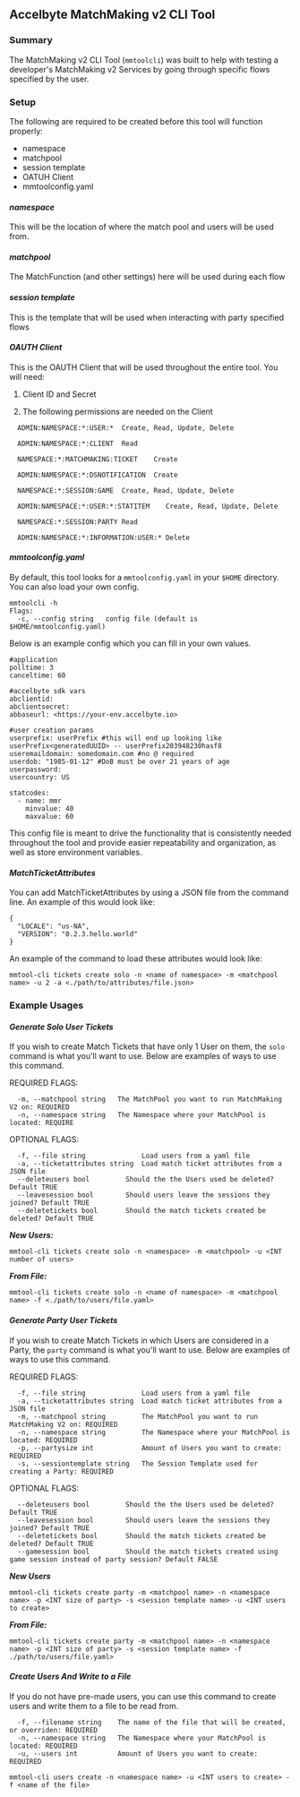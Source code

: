 ## Accelbyte MatchMaking v2 CLI Tool

### Summary
The MatchMaking v2 CLI Tool (`mmtoolcli`) was built to help with testing a developer's MatchMaking v2 Services
by going through specific flows specified by the user.

### Setup

The following are required to be created before this tool will function properly:

- namespace
- matchpool
- session template
- OATUH Client
- mmtoolconfig.yaml

#### _namespace_
This will be the location of where the match pool and users will be used from.

#### _matchpool_
The MatchFunction (and other settings) here will be used during each flow

#### _session template_
This is the template that will be used when interacting with party specified flows

#### _OAUTH Client_
This is the OAUTH Client that will be used throughout the entire tool. 
You will need:
    
1. Client ID and Secret

2. The following permissions are needed on the Client

```
  ADMIN:NAMESPACE:*:USER:*	Create, Read, Update, Delete

  ADMIN:NAMESPACE:*:CLIENT	Read

  NAMESPACE:*:MATCHMAKING:TICKET	Create

  ADMIN:NAMESPACE:*:DSNOTIFICATION	Create

  NAMESPACE:*:SESSION:GAME	Create, Read, Update, Delete

  ADMIN:NAMESPACE:*:USER:*:STATITEM	   Create, Read, Update, Delete

  NAMESPACE:*:SESSION:PARTY	Read

  ADMIN:NAMESPACE:*:INFORMATION:USER:* Delete
```

#### _mmtoolconfig.yaml_
By default, this tool looks for a `mmtoolconfig.yaml` in your `$HOME` directory. You can also load your own config.

```
mmtoolcli -h 
Flags:
  -c, --config string   config file (default is $HOME/mmtoolconfig.yaml)
```
Below is an example config which you can fill in your own values. 

```
#application
polltime: 3
canceltime: 60

#accelbyte sdk vars
abclientid:
abclientsecret:
abbaseurl: <https://your-env.accelbyte.io>

#user creation params
userprefix: userPrefix #this will end up looking like userPrefix<generatedUUID> -- userPrefix203948230hasf8
useremaildomain: somedomain.com #no @ required
userdob: "1985-01-12" #DoB must be over 21 years of age
userpassword:
usercountry: US

statcodes:
  - name: mmr
    minvalue: 40
    maxvalue: 60
```

This config file is meant to drive the functionality that is consistently needed throughout the tool and provide
easier repeatability and organization, as well as store environment variables.

#### _MatchTicketAttributes_

You can add MatchTicketAttributes by using a JSON file from the command line. An example of this would look like:

```
{
  "LOCALE": "us-NA",
  "VERSION": "0.2.3.hello.world"
}
```

An example of the command to load these attributes would look like:

`mmtool-cli tickets create solo -n <name of namespace> -m <matchpool name> -u 2 -a <./path/to/attributes/file.json>`

### Example Usages

#### _Generate Solo User Tickets_
If you wish to create Match Tickets that have only 1 User on them, the `solo` command is what you'll want to use. Below are examples of ways to use this command.

REQUIRED FLAGS:
```
  -m, --matchpool string   The MatchPool you want to run MatchMaking V2 on: REQUIRED
  -n, --namespace string   The Namespace where your MatchPool is located: REQUIRE
```

OPTIONAL FLAGS:
```
  -f, --file string              Load users from a yaml file
  -a, --ticketattributes string  Load match ticket attributes from a JSON file
  --deleteusers bool         Should the the Users used be deleted? Default TRUE
  --leavesession bool        Should users leave the sessions they joined? Default TRUE
  --deletetickets bool       Should the match tickets created be deleted? Default TRUE
```
**_New Users:_**

`mmtool-cli tickets create solo -n <namespace> -m <matchpool> -u <INT number of users>`

_**From File:**_

`mmtool-cli tickets create solo -n <name of namespace> -m <matchpool name> -f <./path/to/users/file.yaml>`

#### _Generate Party User Tickets_
If you wish to create Match Tickets in which Users are considered in a Party, the `party` command is what you'll want to use. Below are examples of ways to use this command.

REQUIRED FLAGS:

```
  -f, --file string              Load users from a yaml file
  -a, --ticketattributes string  Load match ticket attributes from a JSON file
  -m, --matchpool string         The MatchPool you want to run MatchMaking V2 on: REQUIRED
  -n, --namespace string         The Namespace where your MatchPool is located: REQUIRED
  -p, --partysize int            Amount of Users you want to create: REQUIRED
  -s, --sessiontemplate string   The Session Template used for creating a Party: REQUIRED
```

OPTIONAL FLAGS:

```
  --deleteusers bool         Should the the Users used be deleted? Default TRUE
  --leavesession bool        Should users leave the sessions they joined? Default TRUE
  --deletetickets bool       Should the match tickets created be deleted? Default TRUE
  --gamesession bool         Should the match tickets created using game session instead of party session? Default FALSE
```

**_New Users_**

`mmtool-cli tickets create party -m <matchpool name> -n <namespace name> -p <INT size of party> -s <session template name> -u <INT users to create>`

**_From File:_**

`mmtool-cli tickets create party -m <matchpool name> -n <namespace name> -p <INT size of party> -s <session template name> -f ./path/to/users/file.yaml>`


#### _Create Users And Write to a File_
If you do not have pre-made users, you can use this command to create users and write them to a file to be read from.
```
  -f, --filename string    The name of the file that will be created, or overriden: REQUIRED
  -n, --namespace string   The Namespace where your MatchPool is located: REQUIRED
  -u, --users int          Amount of Users you want to create: REQUIRED
```

`mmtool-cli users create -n <namespace name> -u <INT users to create> -f <name of the file>`

